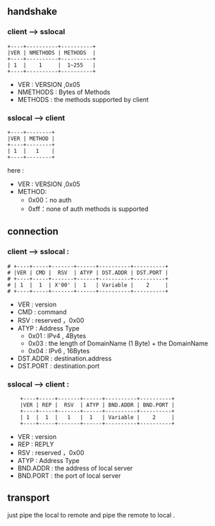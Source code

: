 ## handshake

### client --> sslocal

```
+----+----------+----------+
|VER | NMETHODS | METHODS  |
+----+----------+----------+
| 1  |    1     |  1~255   |
+----+----------+----------+
```
* VER : VERSION ,0x05
* NMETHODS : Bytes of Methods
* METHODS : the methods supported by client

### sslocal --> client

```
+----+--------+
|VER | METHOD |
+----+--------+
| 1  |   1    |
+----+--------+
```

here :
* VER : VERSION ,0x05
* METHOD:
    * 0x00：no auth
    * 0xff：none of auth methods is supported

## connection

### client -->  sslocal :

```
# +----+-----+-------+------+----------+----------+
# |VER | CMD |  RSV  | ATYP | DST.ADDR | DST.PORT |
# +----+-----+-------+------+----------+----------+
# | 1  |  1  | X'00' |  1   | Variable |    2     |
# +----+-----+-------+------+----------+----------+
```
* VER      : version 
* CMD      : command 
* RSV      : reserved ，0x00 
* ATYP     : Address Type
    * 0x01 : IPv4 , 4Bytes
    * 0x03 : the length of DomainName  (1 Byte) +  the DomainName
    * 0x04 : IPv6 , 16Bytes
* DST.ADDR : destination.address
* DST.PORT : destination.port

### sslocal --> client :

```
    +----+-----+-------+------+----------+----------+
    |VER | REP |  RSV  | ATYP | BND.ADDR | BND.PORT |
    +----+-----+-------+------+----------+----------+
    | 1  |  1  |   1   |  1   | Variable |    2     |
    +----+-----+-------+------+----------+----------+
```
* VER      : version 
* REP      : REPLY 
* RSV      : reserved ，0x00 
* ATYP     : Address Type
* BND.ADDR : the address of local server
* BND.PORT : the port of local server 

## transport

just pipe the local to remote and pipe the remote to local .
